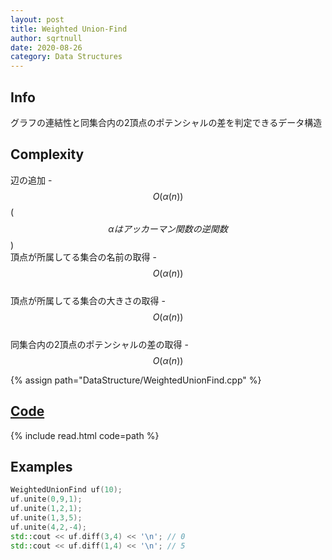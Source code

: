 ```yaml
---
layout: post
title: Weighted Union-Find
author: sqrtnull
date: 2020-08-26
category: Data Structures
---
```


## Info
グラフの連結性と同集合内の2頂点のポテンシャルの差を判定できるデータ構造
## Complexity
辺の追加 - $$O(\alpha(n))$$ ($$\alpha はアッカーマン関数の逆関数$$) \
頂点が所属してる集合の名前の取得 - $$O(\alpha(n))$$ \
頂点が所属してる集合の大きさの取得 - $$O(\alpha(n))$$ \
同集合内の2頂点のポテンシャルの差の取得 - $$O(\alpha(n))$$

{% assign path="DataStructure/WeightedUnionFind.cpp" %}
## [Code](https://raw.githubusercontent.com/sqrtnull/cp-library/master/{{path}})

{% include read.html code=path %}

## Examples

```cpp
WeightedUnionFind uf(10);
uf.unite(0,9,1);
uf.unite(1,2,1);
uf.unite(1,3,5);
uf.unite(4,2,-4);
std::cout << uf.diff(3,4) << '\n'; // 0
std::cout << uf.diff(1,4) << '\n'; // 5
```
